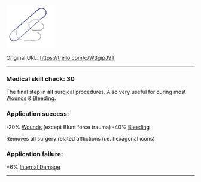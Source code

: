 ![sutures (1).png\|200](./Sutures%20-%20Attachments/6718845db30472d958dd7bbd.png)

Original URL: https://trello.com/c/W3gipJ9T

---

### Medical skill check: 30

The final step in **all** surgical procedures. Also very useful for curing most [Wounds](../Any%20bodypart/archived/Wounds.md) & [Bleeding](../Any%20bodypart/Bleeding.md).

### Application success:

\-20% [Wounds](../Any%20bodypart/archived/Wounds.md) (except Blunt force trauma)
\-40% [Bleeding](../Any%20bodypart/Bleeding.md)

Removes all surgery related afflictions (i.e. hexagonal icons)

### Application failure:

\+6% [Internal Damage](../Any%20bodypart/archived/Internal%20Damage.md)

---

